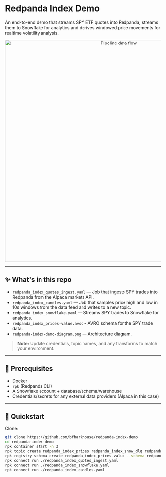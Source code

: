 # Redpanda Index Demo

An end-to-end demo that streams SPY ETF quotes into Redpanda, streams them to Snowflake for analytics and derives windowed price movements for realtime volatility analysis. 

<p align="center">
  <img src="./redpanda-index-demo-diagram.png" alt="Pipeline data flow" width="720">
</p>

---

## ✨ What's in this repo

- `redpanda_index_quotes_ingest.yaml` — Job that ingests SPY trades into Redpanda from the Alpaca markets API. 
- `redpanda_index_candles.yaml` — Job that samples price high and low in 10s windows from the data feed and writes to a new topic. 
- `redpanda_index_snowflake.yaml` — Streams SPY trades to Snowflake for analytics. 
- `redpanda_index_prices-value.avsc` - AVRO schema for the SPY trade data.
- `redpanda-index-demo-diagram.png` — Architecture diagram. 

> **Note:** Update credentials, topic names, and any transforms to match your environment.

---

## 🧱 Prerequisites

- Docker
- `rpk` (Redpanda CLI)
- A Snowflake account + database/schema/warehouse
- Credentials/secrets for any external data providers (Alpaca in this case)

---

## 🚀 Quickstart

Clone:

```bash
git clone https://github.com/bfbarkhouse/redpanda-index-demo
cd redpanda-index-demo
rpk container start -n 3
rpk topic create redpanda_index_prices redpanda_index_snow_dlq redpanda_index_candles
rpk registry schema create redpanda_index_prices-value --schema redpanda_index_prices-value.avsc
rpk connect run ./redpanda_index_quotes_ingest.yaml
rpk connect run ./redpanda_index_snowflake.yaml
rpk connect run ./redpanda_index_candles.yaml
